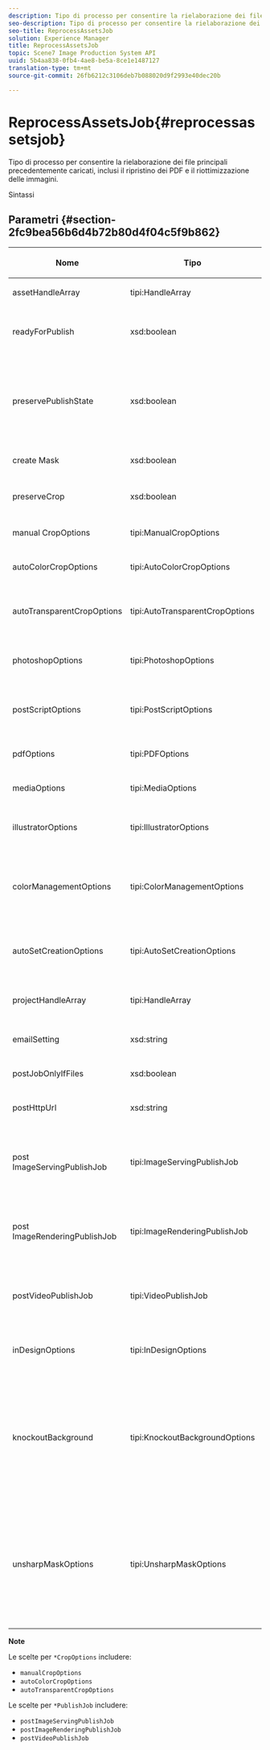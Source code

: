 ```yaml
---
description: Tipo di processo per consentire la rielaborazione dei file principali precedentemente caricati, inclusi il ripristino dei PDF e il riottimizzazione delle immagini.
seo-description: Tipo di processo per consentire la rielaborazione dei file principali precedentemente caricati, inclusi il ripristino dei PDF e il riottimizzazione delle immagini.
seo-title: ReprocessAssetsJob
solution: Experience Manager
title: ReprocessAssetsJob
topic: Scene7 Image Production System API
uuid: 5b4aa838-0fb4-4ae8-be5a-8ce1e1487127
translation-type: tm+mt
source-git-commit: 26fb6212c3106deb7b088020d9f2993e40dec20b

---
```



# ReprocessAssetsJob{#reprocessassetsjob}

Tipo di processo per consentire la rielaborazione dei file principali precedentemente caricati, inclusi il ripristino dei PDF e il riottimizzazione delle immagini.

Sintassi

## Parametri {#section-2fc9bea56b6d4b72b80d4f04c5f9b862}

<table id="table_04100BB8ABD84EF68B0A7CE3AD946414"> 
 <thead> 
  <tr> 
   <th colname="col1" class="entry"> <p>Nome </p> </th> 
   <th colname="col2" class="entry"> <p>Tipo </p> </th> 
   <th colname="col3" class="entry"> <p>Descrizione </p> </th> 
  </tr> 
 </thead>
 <tbody> 
  <tr> 
   <td colname="col1"> <p><span class="codeph"> assetHandleArray <span class="varname"></span></span> </p> </td> 
   <td colname="col2"> <p><span class="codeph"> tipi:HandleArray</span> </p> </td> 
   <td colname="col3"> <p>Handle risorsa. </p> </td> 
  </tr> 
  <tr> 
   <td colname="col1"> <p><span class="codeph"> <span class="varname"> readyForPublish</span></span> </p> </td> 
   <td colname="col2"> <p><span class="codeph"> xsd:boolean</span> </p> </td> 
   <td colname="col3"> <p>Indica se i file sono contrassegnati come pronti per la pubblicazione. </p> </td> 
  </tr> 
  <tr> 
   <td colname="col1"> <p><span class="codeph"> preservePublishState <span class="varname"></span></span> </p> </td> 
   <td colname="col2"> <p><span class="codeph"> xsd:boolean</span> </p> </td> 
   <td colname="col3"> <p>Controlla se lo stato di pubblicazione di una risorsa esistente viene mantenuto durante la sovrascrittura. Se non è impostato, viene utilizzata l'impostazione predefinita della società. </p> </td> 
  </tr> 
  <tr> 
   <td colname="col1"> <p><span class="codeph"> create <span class="varname"> Mask</span></span> </p> </td> 
   <td colname="col2"> <p><span class="codeph"> xsd:boolean</span> </p> </td> 
   <td colname="col3"> <p>Se creare una maschera. </p> </td> 
  </tr> 
  <tr> 
   <td colname="col1"> <p><span class="codeph"> <span class="varname"> preserveCrop</span></span> </p> </td> 
   <td colname="col2"> <p><span class="codeph"> xsd:boolean</span> </p> </td> 
   <td colname="col3">Controlla la conservazione di eventuali definizioni di ritaglio esistenti. Il valore predefinito è <span class="codeph"> true</span>. </td> 
  </tr> 
  <tr> 
   <td colname="col1"> <p><span class="codeph"> manual <span class="varname"> CropOptions</span></span> </p> </td> 
   <td colname="col2"> <p><span class="codeph"> tipi:ManualCropOptions</span> </p> </td> 
   <td colname="col3"> <p>Opzioni di ritaglio manuale. </p> </td> 
  </tr> 
  <tr> 
   <td colname="col1"> <p><span class="codeph"> <span class="varname"> autoColorCropOptions</span></span> </p> </td> 
   <td colname="col2"> <p><span class="codeph"> tipi:AutoColorCropOptions</span> </p> </td> 
   <td colname="col3"> <p>Opzioni per ritagli automatici di immagini in base al colore. </p> </td> 
  </tr> 
  <tr> 
   <td colname="col1"> <p><span class="codeph"> <span class="varname"> autoTransparentCropOptions</span></span> </p> </td> 
   <td colname="col2"> <p><span class="codeph"> tipi:AutoTransparentCropOptions</span> </p> </td> 
   <td colname="col3"> <p>Rimuove lo spazio bianco dai bordi delle immagini, in base alla trasparenza. </p> </td> 
  </tr> 
  <tr> 
   <td colname="col1"> <p><span class="codeph"> <span class="varname"> photoshopOptions</span></span> </p> </td> 
   <td colname="col2"> <p><span class="codeph"> tipi:PhotoshopOptions</span> </p> </td> 
   <td colname="col3"> <p>Opzioni per caricare i file Photoshop sul server immagini. </p> </td> 
  </tr> 
  <tr> 
   <td colname="col1"> <p><span class="codeph"> postScriptOptions <span class="varname"></span></span> </p> </td> 
   <td colname="col2"> <p><span class="codeph"> tipi:PostScriptOptions</span> </p> </td> 
   <td colname="col3"> <p>Opzioni per caricare i file PostScript sul server immagini. </p> </td> 
  </tr> 
  <tr> 
   <td colname="col1"> <p><span class="codeph"> <span class="varname"> pdfOptions</span></span> </p> </td> 
   <td colname="col2"> <p><span class="codeph"> tipi:PDFOptions</span> </p> </td> 
   <td colname="col3"> <p>Opzioni per caricare file PDF sul server immagini. </p> </td> 
  </tr> 
  <tr> 
   <td colname="col1"> <p><span class="codeph"> <span class="varname"> mediaOptions</span></span> </p> </td> 
   <td colname="col2"> <p><span class="codeph"> tipi:MediaOptions</span> </p> </td> 
   <td colname="col3"> <p>Opzioni file multimediali A/V. </p> </td> 
  </tr> 
  <tr> 
   <td colname="col1"> <p><span class="codeph"> illustratorOptions <span class="varname"></span></span> </p> </td> 
   <td colname="col2"> <p><span class="codeph"> tipi:IllustratorOptions</span> </p> </td> 
   <td colname="col3"> <p>Opzioni per caricare i file Illustrator sul server immagini. </p> </td> 
  </tr> 
  <tr> 
   <td colname="col1"> <p><span class="codeph"> colorManagementOptions <span class="varname"></span></span> </p> </td> 
   <td colname="col2"> <p><span class="codeph"> tipi:ColorManagementOptions</span> </p> </td> 
   <td colname="col3"> <p>Opzioni che potete specificare durante un caricamento. Il set influisce sulla modalità di gestione del colore per il caricamento. </p> </td> 
  </tr> 
  <tr> 
   <td colname="col1"> <p><span class="codeph"> <span class="varname"> autoSetCreationOptions</span></span> </p> </td> 
   <td colname="col2"> <p><span class="codeph"> tipi:AutoSetCreationOptions</span> </p> </td> 
   <td colname="col3"> <p>Array di script di generazione di set automatici da applicare ai file caricati. </p> </td> 
  </tr> 
  <tr> 
   <td colname="col1"> <p><span class="codeph"> <span class="varname"> projectHandleArray</span></span> </p> </td> 
   <td colname="col2"> <p><span class="codeph"> tipi:HandleArray</span> </p> </td> 
   <td colname="col3"> <p>Un array di handle di progetto. </p> </td> 
  </tr> 
  <tr> 
   <td colname="col1"> <p><span class="codeph"> <span class="varname"> emailSetting</span></span> </p> </td> 
   <td colname="col2"> <p><span class="codeph"> xsd:string</span> </p> </td> 
   <td colname="col3"> <p>Opzioni per le impostazioni e-mail. </p> </td> 
  </tr> 
  <tr> 
   <td colname="col1"> <p><span class="codeph"> postJobOnlyIfFiles <span class="varname"></span></span> </p> </td> 
   <td colname="col2"> <p><span class="codeph"> xsd:boolean</span> </p> </td> 
   <td colname="col3"> <p>Indica se caricare solo i file. </p> </td> 
  </tr> 
  <tr> 
   <td colname="col1"> <p><span class="codeph"> <span class="varname"> postHttpUrl</span></span> </p> </td> 
   <td colname="col2"> <p><span class="codeph"> xsd:string</span> </p> </td> 
   <td colname="col3"> <p>URL del percorso di caricamento del file. </p> </td> 
  </tr> 
  <tr> 
   <td colname="col1"> <p><span class="codeph"> post <span class="varname"> ImageServingPublishJob</span></span> </p> </td> 
   <td colname="col2"> <p><span class="codeph"> tipi:ImageServingPublishJob</span> </p> </td> 
   <td colname="col3"> <p>Dettagli del processo per il processo di pubblicazione di un server di gestione immagini da eseguire al termine del caricamento. </p> </td> 
  </tr> 
  <tr> 
   <td colname="col1"> <p><span class="codeph"> post <span class="varname"> ImageRenderingPublishJob</span></span> </p> </td> 
   <td colname="col2"> <p><span class="codeph"> tipi:ImageRenderingPublishJob</span> </p> </td> 
   <td colname="col3"> <p>Dettagli del processo per il processo di pubblicazione di un rendering immagine da eseguire al termine del caricamento. </p> </td> 
  </tr> 
  <tr> 
   <td colname="col1"> <p><span class="codeph"> postVideoPublishJob <span class="varname"></span></span> </p> </td> 
   <td colname="col2"> <p><span class="codeph"> tipi:VideoPublishJob</span> </p> </td> 
   <td colname="col3"> <p>Dettagli del processo di pubblicazione di un video da eseguire al termine del caricamento. </p> </td> 
  </tr> 
  <tr> 
   <td colname="col1"> <p><span class="codeph"> <span class="varname"> inDesignOptions</span></span> </p> </td> 
   <td colname="col2"> <p><span class="codeph"> tipi:InDesignOptions</span> </p> </td> 
   <td colname="col3"> <p>Opzioni per caricare i file InDesign nel server immagini. </p> </td> 
  </tr> 
  <tr> 
   <td colname="col1"> <p><span class="codeph"> <span class="varname"> knockoutBackground</span></span> </p> </td> 
   <td colname="col2"> <p><span class="codeph"> tipi:KnockoutBackgroundOptions</span> </p> </td> 
   <td colname="col3"> <p>Mascherare lo sfondo per le immagini selezionate. Questo consente di sovrapporle ad altri livelli con una trasparenza all’esterno dell’immagine oggetto. </p> <p>Facoltativo. </p> <p>Vedere<a href="../../types/c-data-types/r-knockout-background-options.md#reference-9196371848964d91842b337640791c9c" format="dita" scope="local"> KnockoutBackgroundOptions</a> </p> </td> 
  </tr> 
  <tr> 
   <td colname="col1"> <p><span class="codeph"> <span class="varname"> unsharpMaskOptions</span></span> </p> </td> 
   <td colname="col2"> <p><span class="codeph"> tipi:UnsharpMaskOptions</span> </p> </td> 
   <td colname="col3"> <p>Opzioni che consentono di controllare le impostazioni di maschera di contrasto durante la creazione di un file TIF piramidale ottimizzato. Usate queste impostazioni per migliorare la nitidezza delle immagini. </p> <p>Consultate <a href="https://marketing.adobe.com/resources/help/en_US/s7/ips_api/types/r_unsharp_mask_options.html"> UnsharpMaskOptions</a>. </p> </td> 
  </tr> 
 </tbody> 
</table>

**Note**

Le scelte per `*CropOptions` includere:

* `manualCropOptions`
* `autoColorCropOptions`
* `autoTransparentCropOptions`

Le scelte per `*PublishJob` includere:

* `postImageServingPublishJob`
* `postImageRenderingPublishJob`
* `postVideoPublishJob`

